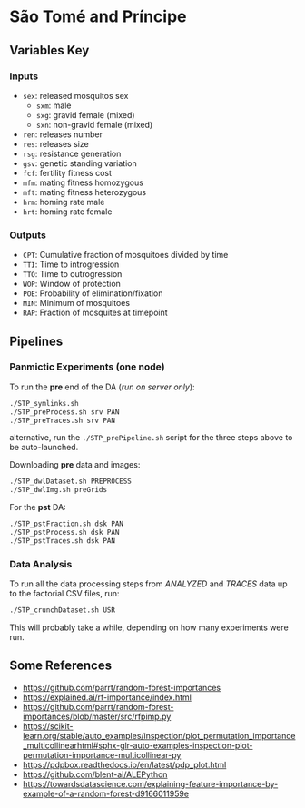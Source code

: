 #   São Tomé and Príncipe

## Variables Key

### Inputs

* `sex`: released mosquitos sex
  * `sxm`: male
  * `sxg`: gravid female (mixed)
  * `sxn`: non-gravid female (mixed)
* `ren`: releases number
* `res`: releases size
* `rsg`: resistance generation
* `gsv`: genetic standing variation
* `fcf`: fertility fitness cost
* `mfm`: mating fitness homozygous
* `mft`: mating fitness heterozygous
* `hrm`: homing rate male
* `hrt`: homing rate female

### Outputs

* `CPT`: Cumulative fraction of mosquitoes divided by time
* `TTI`: Time to introgression
* `TTO`: Time to outrogression
* `WOP`: Window of protection
* `POE`: Probability of elimination/fixation
* `MIN`: Minimum of mosquitoes
* `RAP`: Fraction of mosquites at timepoint

## Pipelines

### Panmictic Experiments (one node)

To run the **pre** end of the DA (*run on server only*):

```bash
./STP_symlinks.sh
./STP_preProcess.sh srv PAN
./STP_preTraces.sh srv PAN
```

alternative, run the `./STP_prePipeline.sh` script for the three steps above to be auto-launched.

Downloading **pre** data and images:

```bash
./STP_dwlDataset.sh PREPROCESS
./STP_dwlImg.sh preGrids
```

For the **pst** DA:

```bash
./STP_pstFraction.sh dsk PAN
./STP_pstProcess.sh dsk PAN
./STP_pstTraces.sh dsk PAN
```

### Data Analysis 

To run all the data processing steps from *ANALYZED* and *TRACES* data up to the factorial CSV files, run:

```bash
./STP_crunchDataset.sh USR
```

This will probably take a while, depending on how many experiments were run.

## Some References

* https://github.com/parrt/random-forest-importances
* https://explained.ai/rf-importance/index.html
* https://github.com/parrt/random-forest-importances/blob/master/src/rfpimp.py
* https://scikit-learn.org/stable/auto_examples/inspection/plot_permutation_importance_multicollinearhtml#sphx-glr-auto-examples-inspection-plot-permutation-importance-multicollinear-py
* https://pdpbox.readthedocs.io/en/latest/pdp_plot.html
* https://github.com/blent-ai/ALEPython
* https://towardsdatascience.com/explaining-feature-importance-by-example-of-a-random-forest-d9166011959e